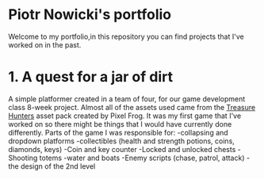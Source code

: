 # Piotr Nowicki's portfolio
Welcome to my portfolio,in this repository you can find projects that I've worked on in the past.
# 1. A quest for a jar of dirt
A simple platformer created in a team of four, for our game development class 8-week project. Almost all of the assets used came from the [Treasure Hunters](https://pixelfrog-assets.itch.io/treasure-hunters) asset pack created by Pixel Frog. It was my first game that I've worked on so there might be things that I would have currently done differently. 
Parts of the game I was responsible for:
-collapsing and dropdown platforms
-collectibles (health and strength potions, coins, diamonds, keys)
-Coin and key counter
-Locked and unlocked chests
-Shooting totems
-water and boats
-Enemy scripts (chase, patrol, attack)
-the design of the 2nd level
